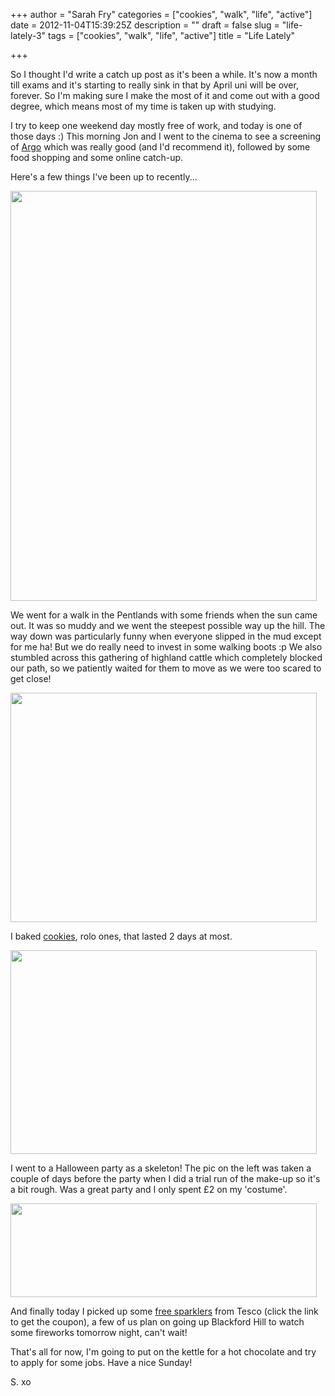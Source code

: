 +++
author = "Sarah Fry"
categories = ["cookies", "walk", "life", "active"]
date = 2012-11-04T15:39:25Z
description = ""
draft = false
slug = "life-lately-3"
tags = ["cookies", "walk", "life", "active"]
title = "Life Lately"

+++


So I thought I'd write a catch up post as it's been a while. It's now a month till exams and it's starting to really sink in that by April uni will be over, forever. So I'm making sure I make the most of it and come out with a good degree, which means most of my time is taken up with studying.

I try to keep one weekend day mostly free of work, and today is one of those days :) This morning Jon and I went to the cinema to see a screening of <a href="http://www.imdb.com/title/tt1024648/" target="_blank">Argo</a> which was really good (and I'd recommend it), followed by some food shopping and some online catch-up.

Here's a few things I've been up to recently...

<a href="http://sweetaspi.co.uk/images/2012/11/cows.jpg"><img class="aligncenter size-full wp-image-1351" title="cows" src="http://sweetaspi.co.uk/images/2012/11/cows.jpg" alt="" width="490" height="656" /></a>

We went for a walk in the Pentlands with some friends when the sun came out. It was so muddy and we went the steepest possible way up the hill. The way down was particularly funny when everyone slipped in the mud except for me ha! But we do really need to invest in some walking boots :p We also stumbled across this gathering of highland cattle which completely blocked our path, so we patiently waited for them to move as we were too scared to get close!

<a href="http://sweetaspi.co.uk/images/2012/11/rolocookies.jpg"><img class="aligncenter size-full wp-image-1352" title="rolocookies" src="http://sweetaspi.co.uk/images/2012/11/rolocookies.jpg" alt="" width="490" height="367" /></a>

I baked <a title="Chewy ‘Millie’s Cookie Style’ Cookies" href="http://sweetaspi.co.uk/chewy-millies-cookie-style-cookies/" target="_blank">cookies</a>, rolo ones, that lasted 2 days at most.

<a href="http://sweetaspi.co.uk/images/2012/11/halloween.jpg"><img class="aligncenter size-full wp-image-1353" title="halloween" src="http://sweetaspi.co.uk/images/2012/11/halloween.jpg" alt="" width="490" height="326" /></a>

I went to a Halloween party as a skeleton! The pic on the left was taken a couple of days before the party when I did a trial run of the make-up so it's a bit rough. Was a great party and I only spent £2 on my 'costume'.

<a href="http://sweetaspi.co.uk/images/2012/11/sparklers.jpg"><img class="aligncenter size-full wp-image-1354" title="sparklers" src="http://sweetaspi.co.uk/images/2012/11/sparklers.jpg" alt="" width="490" height="150" /></a>

And finally today I picked up some <a href="http://www.tesco.com/free-sparklers/free-sparklers.pdf" target="_blank">free sparklers</a> from Tesco (click the link to get the coupon), a few of us plan on going up Blackford Hill to watch some fireworks tomorrow night, can't wait!

That's all for now, I'm going to put on the kettle for a hot chocolate and try to apply for some jobs. Have a nice Sunday!

S. xo

